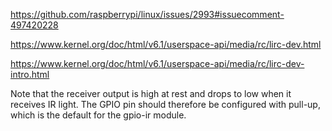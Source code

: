 
https://github.com/raspberrypi/linux/issues/2993#issuecomment-497420228

https://www.kernel.org/doc/html/v6.1/userspace-api/media/rc/lirc-dev.html

https://www.kernel.org/doc/html/v6.1/userspace-api/media/rc/lirc-dev-intro.html

Note that the receiver output is high at rest and drops to low when it receives IR light. The GPIO pin should therefore be configured with pull-up, which is the default for the gpio-ir module.

